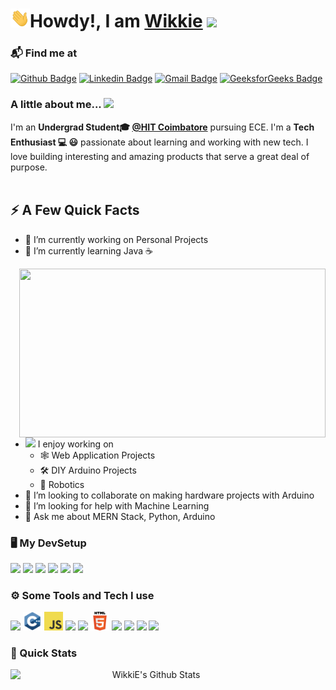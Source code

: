 <h1> <img src="https://raw.githubusercontent.com/ABSphreak/ABSphreak/master/gifs/Hi.gif" height="30px">Howdy!, I am <a href="https://github.com/wikkiee">Wikkie</a> <img height="30px" src="https://emojis.slackmojis.com/emojis/images/1531849430/4246/blob-sunglasses.gif?1531849430"></h1>
</h1>

### 📬 Find me at
[![Github Badge](http://img.shields.io/badge/-Github-black?style=flat-square&logo=github&link=https://github.com/wikkiee/)](https://github.com/wikkiee/) 
[![Linkedin Badge](https://img.shields.io/badge/-LinkedIn-blue?style=flat-square&logo=Linkedin&logoColor=white&link=https://www.linkedin.com/in/wikkie-m/)](https://www.linkedin.com/in/wikkie-m)
[![Gmail Badge](https://img.shields.io/badge/-Gmail-d14836?style=flat-square&logo=Gmail&logoColor=white&link=mailto:vigneshrgm962950@gmail.com)](mailto:vigneshrgm962950@gmail.com)
[![GeeksforGeeks Badge](https://img.shields.io/badge/-GeeksforGeeks-0F9D58?style=flat-square&logo=GeeksforGeeks&logoColor=white&link=https://auth.geeksforgeeks.org/user/wikkie)](https://auth.geeksforgeeks.org/user/wikkie)


### A little about me...  <img src="https://media.giphy.com/media/VgCDAzcKvsR6OM0uWg/giphy.gif" width="50"> 
I'm an **Undergrad Student🎓 [@HIT Coimbatore](http://www.hit.edu.in/)** pursuing ECE. I'm a **Tech Enthusiast 💻 😃** passionate about learning and working with new tech. I love building interesting and amazing products that serve a great deal of purpose. <br/><br/>




## ⚡️ A Few Quick Facts

- 🔭 I’m currently working on Personal Projects
- 🌱 I’m currently learning Java ☕
<img width="490" height="270" src="https://media.giphy.com/media/9B8wYztAoe1zO/source.gif" align=right>

- <img src="https://media.giphy.com/media/WUlplcMpOCEmTGBtBW/giphy.gif" width="30">  I enjoy working on
  - 🕸️ Web Application Projects
  - 🛠 DIY Arduino Projects
  - 🤖 Robotics
- 👯 I’m looking to collaborate on making hardware projects with Arduino 
- 🤔 I’m looking for help with Machine Learning
- 💬 Ask me about MERN Stack, Python, Arduino 

  
### 🖥️ My DevSetup
<img src="https://img.shields.io/badge/Asus%20Tuf-111?&style=flat-square&logo=ASUS"> <img src="https://img.shields.io/badge/Windows-111?&style=flat-square&logo=windows&logoColor=0078D6"> <img src="https://img.shields.io/badge/Edge-111?&style=flat-square&logo=microsoft-edge&logoColor=0078d7"> <img src="https://img.shields.io/badge/VS Code-111?style=flat-square&logo=visual-studio-code&logoColor=007ACC"> <img src="https://img.shields.io/badge/Hyper%20Terminal-111?&style=flat-square&logo=hyper&logoColor=white">  <img src="https://img.shields.io/badge/Spotify-111?&style=flat-square&logo=spotify&logoColor=1ED760"> 

### ⚙️ Some Tools and Tech I use
<code><img height="30" src="https://avatars0.githubusercontent.com/u/1525981?s=200&v=4"></code>
<code><img height="30" src="https://raw.githubusercontent.com/github/explore/80688e429a7d4ef2fca1e82350fe8e3517d3494d/topics/cpp/cpp.png"></code>
<code><img height="30" src="https://raw.githubusercontent.com/github/explore/80688e429a7d4ef2fca1e82350fe8e3517d3494d/topics/javascript/javascript.png"></code>
<code><img height="30" src="https://avatars3.githubusercontent.com/u/9950313?s=200&v=4"></code>
  <code><img height="30" src="https://avatars1.githubusercontent.com/u/45120?s=200&v=4"></code>
<code><img height="30" src="https://raw.githubusercontent.com/github/explore/80688e429a7d4ef2fca1e82350fe8e3517d3494d/topics/html/html.png"></code>
<code><img height="30" src="https://avatars1.githubusercontent.com/u/1517864?s=200&v=4"></code>
<code><img height="30" src="https://avatars1.githubusercontent.com/u/2918581?s=200&v=4"></code>
<code><img height="30" src="https://avatars3.githubusercontent.com/u/18133?s=200&v=4"></code>
<code><img height="30" src="https://camo.githubusercontent.com/a9e049ade1147226016feb1ab0024b7e09cf5e6ce7921aa9e7326942f98c71dd/687474703a2f2f636f6e74656e742e61726475696e6f2e63632f6272616e642f61726475696e6f2d636f6c6f722e737667"></code>


### 🚀 Quick Stats
<p align="center">
<img width="450" align="left" src="https://github-readme-stats.vercel.app/api?username=wikkiee&theme=dark&show_icons=true" alt="WikkiE's Github Stats" />
</p>
